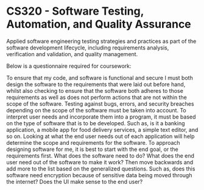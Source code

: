 # CS320 - Software Testing, Automation, and Quality Assurance 

Applied software engineering testing strategies and practices as part of the software development lifecycle, including requirements analysis, verification and validation, and quality management.

Below is a questionnaire required for coursework:

To ensure that my code, and software is functional and secure I must both design the software to the requirements that were laid out before hand, whilst also checking to ensure that the software both adheres to those requirements as well as does not perform actions that are not within the scope of the software. Testing against bugs, errors, and security breaches depending on the scope of the software must be taken into account. To interpret user needs and incorporate them into a program, it must be based on the type of software that is to be developed. Such as, is it a banking application, a mobile app for food delivery services, a simple text editor, and so on. Looking at what the end user needs out of each application will help determine the scope and requirements for the software. To approach designing software for me, it is best to start with the end goal, or the requirements first. What does the software need to do? What does the end user need out of the software to make it work? Then move backwards and add more to the list based on the generalized questions. Such as, does this software need encryption because of sensitive data being moved through the internet? Does the UI make sense to the end user?
